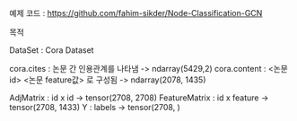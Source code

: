 예제 코드 : https://github.com/fahim-sikder/Node-Classification-GCN



목적

DataSet : Cora Dataset

cora.cites : 논문 간 인용관계를 나타냄 -> ndarray(5429,2)
cora.content : <논문 id> <논문 feature값> <label> 로 구성됨 -> ndarray(2078, 1435)
  
AdjMatrix : id x id             -> tensor(2708, 2708)
FeatureMatrix : id x feature    -> tensor(2708, 1433)
Y : labels                      -> tensor(2708, )

